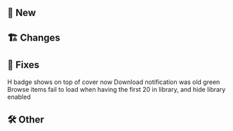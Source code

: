 ## 🥳 New
## 🏗️ Changes
## 🐜 Fixes
H badge shows on top of cover now
Download notification was old green
Browse items fail to load when having the first 20 in library, and hide library enabled
## 🛠️ Other
